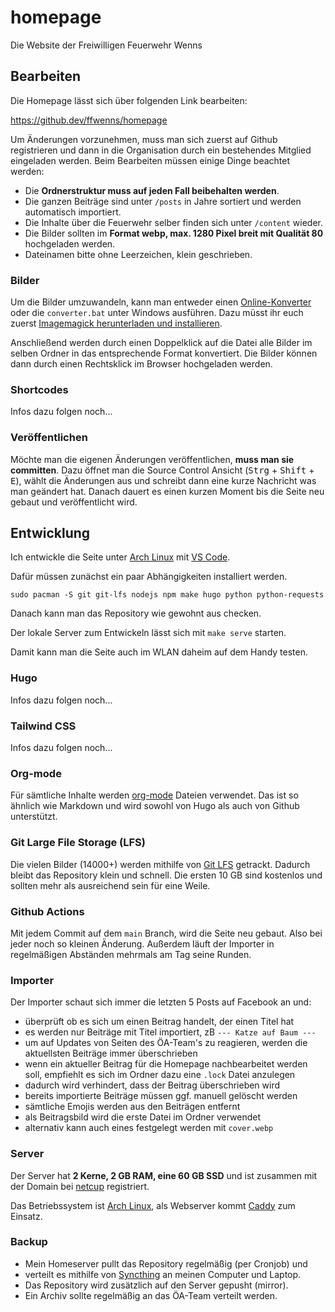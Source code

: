 # homepage

Die Website der Freiwilligen Feuerwehr Wenns

## Bearbeiten

Die Homepage lässt sich über folgenden Link bearbeiten:

https://github.dev/ffwenns/homepage

Um Änderungen vorzunehmen, muss man sich zuerst auf Github registrieren und dann in die Organisation durch ein bestehendes Mitglied eingeladen werden. Beim Bearbeiten müssen einige Dinge beachtet werden:

- Die **Ordnerstruktur muss auf jeden Fall beibehalten werden**.
- Die ganzen Beiträge sind unter `/posts` in Jahre sortiert und werden automatisch importiert.
- Die Inhalte über die Feuerwehr selber finden sich unter `/content` wieder.
- Die Bilder sollten im **Format webp, max. 1280 Pixel breit mit Qualität 80** hochgeladen werden.
- Dateinamen bitte ohne Leerzeichen, klein geschrieben.

### Bilder

Um die Bilder umzuwandeln, kann man entweder einen [Online-Konverter](https://www.freeconvert.com/de/webp-converter) oder die `converter.bat` unter Windows ausführen. Dazu müsst ihr euch zuerst [Imagemagick herunterladen und installieren](https://imagemagick.org/script/download.php#windows).

Anschließend werden durch einen Doppelklick auf die Datei alle Bilder im selben Ordner in das entsprechende Format konvertiert. Die Bilder können dann durch einen Rechtsklick im Browser hochgeladen werden.

### Shortcodes

Infos dazu folgen noch...

### Veröffentlichen

Möchte man die eigenen Änderungen veröffentlichen, **muss man sie committen**. Dazu öffnet man die Source Control Ansicht (<kbd>Strg</kbd> + <kbd>Shift</kbd> + <kbd>E</kbd>), wählt die Änderungen aus und schreibt dann eine kurze Nachricht was man geändert hat. Danach dauert es einen kurzen Moment bis die Seite neu gebaut und veröffentlicht wird.

## Entwicklung

Ich entwickle die Seite unter [Arch Linux](https://archlinux.org) mit [VS Code](https://code.visualstudio.com).

Dafür müssen zunächst ein paar Abhängigkeiten installiert werden.

```
sudo pacman -S git git-lfs nodejs npm make hugo python python-requests
```

Danach kann man das Repository wie gewohnt aus checken.

Der lokale Server zum Entwickeln lässt sich mit `make serve` starten.

Damit kann man die Seite auch im WLAN daheim auf dem Handy testen.

### Hugo

Infos dazu folgen noch...

### Tailwind CSS

Infos dazu folgen noch...

### Org-mode

Für sämtliche Inhalte werden [org-mode](https://orgmode.org/quickstart.html) Dateien verwendet. Das ist so ähnlich wie Markdown und wird sowohl von Hugo als auch von Github unterstützt.

### Git Large File Storage (LFS)

Die vielen Bilder (14000+) werden mithilfe von [Git LFS](https://git-lfs.com/) getrackt. Dadurch bleibt das Repository klein und schnell. Die ersten 10 GB sind kostenlos und sollten mehr als ausreichend sein für eine Weile.

### Github Actions

Mit jedem Commit auf dem `main` Branch, wird die Seite neu gebaut. Also bei jeder noch so kleinen Änderung. Außerdem läuft der Importer in regelmäßigen Abständen mehrmals am Tag seine Runden.

### Importer

Der Importer schaut sich immer die letzten 5 Posts auf Facebook an und:

- überprüft ob es sich um einen Beitrag handelt, der einen Titel hat
- es werden nur Beiträge mit Titel importiert, zB `--- Katze auf Baum ---`
- um auf Updates von Seiten des ÖA-Team's zu reagieren, werden die aktuellsten Beiträge immer überschrieben
- wenn ein aktueller Beitrag für die Homepage nachbearbeitet werden soll, empfiehlt es sich im Ordner dazu eine `.lock` Datei anzulegen
- dadurch wird verhindert, dass der Beitrag überschrieben wird
- bereits importierte Beiträge müssen ggf. manuell gelöscht werden
- sämtliche Emojis werden aus den Beiträgen entfernt
- als Beitragsbild wird die erste Datei im Ordner verwendet
- alternativ kann auch eines festgelegt werden mit `cover.webp`

### Server

Der Server hat **2 Kerne, 2 GB RAM, eine 60 GB SSD** und ist zusammen mit
der Domain bei [netcup](https://netcup.de) registriert.

Das Betriebssystem ist [Arch Linux](https://archlinux.org),
als Webserver kommt [Caddy](https://caddyserver.com) zum Einsatz.

### Backup

- Mein Homeserver pullt das Repository regelmäßig (per Cronjob) und
- verteilt es mithilfe von [Syncthing](https://syncthing.net) an meinen Computer und Laptop.
- Das Repository wird zusätzlich auf den Server gepusht (mirror).
- Ein Archiv sollte regelmäßig an das ÖA-Team verteilt werden.
